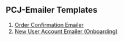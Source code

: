 ## PCJ-Emailer Templates

1. [Order Confirmation Emailer](https://github.com/aayu5hgit/PCJ-Emailers/blob/main/OrderConfirmationEmailer.html)
2. [New User Account Emailer (Onboarding)](https://github.com/aayu5hgit/PCJ-Emailers/blob/main/NewAccountEmailer.html)
